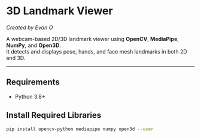 # 3D Landmark Viewer  
*Created by Evan O*

A webcam-based 2D/3D landmark viewer using **OpenCV**, **MediaPipe**, **NumPy**, and **Open3D**.  
It detects and displays pose, hands, and face mesh landmarks in both 2D and 3D.

---

## Requirements  
- Python 3.8+

## Install Required Libraries  
```bash
pip install opencv-python mediapipe numpy open3d --user
